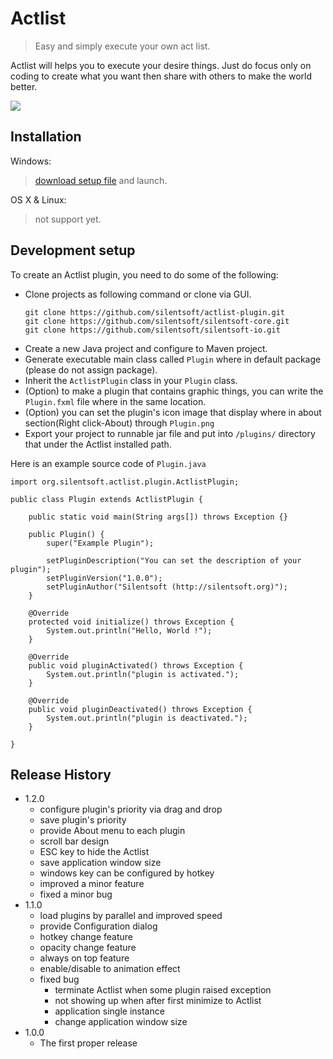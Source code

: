 # Actlist
> Easy and simply execute your own act list.

Actlist will helps you to execute your desire things.
Just do focus only on coding to create what you want then share with others to make the world better.

![](http://silentsoft.org/actlist/preview.png)

## Installation

Windows:
> [download setup file](http://silentsoft.org/actlist/archives/) and launch.

OS X & Linux:
> not support yet.


## Development setup

To create an Actlist plugin, you need to do some of the following:
* Clone projects as following command or clone via GUI.
    ```
    git clone https://github.com/silentsoft/actlist-plugin.git
    git clone https://github.com/silentsoft/silentsoft-core.git
    git clone https://github.com/silentsoft/silentsoft-io.git
    ```
* Create a new Java project and configure to Maven project.
* Generate executable main class called `Plugin` where in default package (please do not assign package).
* Inherit the `ActlistPlugin` class in your `Plugin` class.
* (Option) to make a plugin that contains graphic things, you can write the `Plugin.fxml` file where in the same location.
* (Option) you can set the plugin's icon image that display where in about section(Right click-About) through `Plugin.png`
* Export your project to runnable jar file and put into `/plugins/` directory that under the Actlist installed path.

Here is an example source code of `Plugin.java`
```
import org.silentsoft.actlist.plugin.ActlistPlugin;

public class Plugin extends ActlistPlugin {
    
    public static void main(String args[]) throws Exception {}
    
    public Plugin() {
        super("Example Plugin");
        
        setPluginDescription("You can set the description of your plugin");
        setPluginVersion("1.0.0");
        setPluginAuthor("Silentsoft (http://silentsoft.org)");
    }
    
    @Override
    protected void initialize() throws Exception {
        System.out.println("Hello, World !");
    }
    
    @Override
    public void pluginActivated() throws Exception {
        System.out.println("plugin is activated.");
    }
    
    @Override
    public void pluginDeactivated() throws Exception {
        System.out.println("plugin is deactivated.");
    }

}
```


## Release History

* 1.2.0
    * configure plugin's priority via drag and drop
    * save plugin's priority
    * provide About menu to each plugin
    * scroll bar design
    * ESC key to hide the Actlist
    * save application window size
    * windows key can be configured by hotkey
    * improved a minor feature
    * fixed a minor bug
* 1.1.0
    * load plugins by parallel and improved speed
    * provide Configuration dialog
    * hotkey change feature
    * opacity change feature
    * always on top feature
    * enable/disable to animation effect
    * fixed bug
      * terminate Actlist when some plugin raised exception
      * not showing up when after first minimize to Actlist
      * application single instance
      * change application window size
* 1.0.0
    * The first proper release
